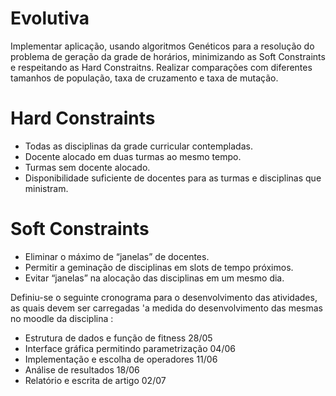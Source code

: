 Evolutiva
=========

Implementar aplicação, usando algoritmos Genéticos para
a resolução do problema de geração da grade de
horários, minimizando as Soft Constraints e respeitando
as Hard Constraitns. Realizar comparações com
diferentes tamanhos de população, taxa de cruzamento e
taxa de mutação.

Hard Constraints
=========
* Todas as disciplinas da grade curricular contempladas.
* Docente alocado em duas turmas ao mesmo tempo.
* Turmas sem docente alocado.
* Disponibilidade suficiente de docentes para as turmas e
disciplinas que ministram.

Soft Constraints
=========
* Eliminar o máximo de “janelas” de docentes.
* Permitir a geminação de disciplinas em slots de tempo próximos.
* Evitar “janelas” na alocação das disciplinas em um mesmo dia.

Definiu-se o seguinte cronograma para o desenvolvimento das atividades, as quais devem ser carregadas 'a medida do desenvolvimento das mesmas no moodle da disciplina :

* Estrutura de dados e função de fitness 28/05
* Interface gráfica permitindo parametrização 04/06
* Implementação e escolha de operadores 11/06
* Análise de resultados 18/06
* Relatório e escrita de artigo 02/07
